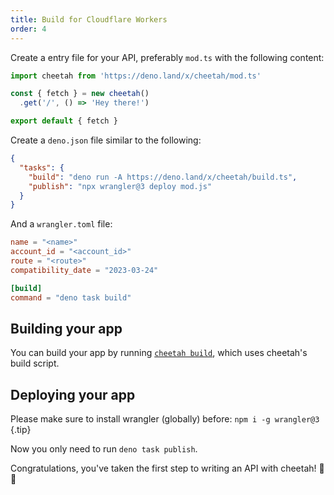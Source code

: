 ```yaml
---
title: Build for Cloudflare Workers
order: 4
---
```


Create a entry file for your API, preferably `mod.ts` with the following content:

```ts
import cheetah from 'https://deno.land/x/cheetah/mod.ts'

const { fetch } = new cheetah()
  .get('/', () => 'Hey there!')

export default { fetch }
```

Create a `deno.json` file similar to the following:

```json
{
  "tasks": {
    "build": "deno run -A https://deno.land/x/cheetah/build.ts",
    "publish": "npx wrangler@3 deploy mod.js"
  }
}
```

And a `wrangler.toml` file:

```toml
name = "<name>"
account_id = "<account_id>"
route = "<route>"
compatibility_date = "2023-03-24"

[build]
command = "deno task build"
```

## Building your app

You can build your app by running [`cheetah build`](), which uses cheetah's build script.

## Deploying your app

Please make sure to install wrangler (globally) before: `npm i -g wrangler@3` {.tip}

Now you only need to run `deno task publish`.

Congratulations, you've taken the first step to writing an API with cheetah! 🥳🎉

